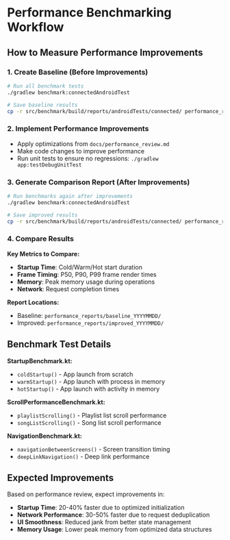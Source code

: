 # Performance Benchmarking Workflow

## How to Measure Performance Improvements

### 1. Create Baseline (Before Improvements)

```bash
# Run all benchmark tests
./gradlew benchmark:connectedAndroidTest

# Save baseline results
cp -r src/benchmark/build/reports/androidTests/connected/ performance_reports/baseline_$(date +%Y%m%d)/
```

### 2. Implement Performance Improvements

- Apply optimizations from `docs/performance_review.md`
- Make code changes to improve performance
- Run unit tests to ensure no regressions: `./gradlew app:testDebugUnitTest`

### 3. Generate Comparison Report (After Improvements)

```bash
# Run benchmarks again after improvements
./gradlew benchmark:connectedAndroidTest

# Save improved results
cp -r src/benchmark/build/reports/androidTests/connected/ performance_reports/improved_$(date +%Y%m%d)/
```

### 4. Compare Results

**Key Metrics to Compare:**
- **Startup Time**: Cold/Warm/Hot start duration
- **Frame Timing**: P50, P90, P99 frame render times
- **Memory**: Peak memory usage during operations
- **Network**: Request completion times

**Report Locations:**
- Baseline: `performance_reports/baseline_YYYYMMDD/`
- Improved: `performance_reports/improved_YYYYMMDD/`

## Benchmark Test Details

**StartupBenchmark.kt:**
- `coldStartup()` - App launch from scratch
- `warmStartup()` - App launch with process in memory
- `hotStartup()` - App launch with activity in memory

**ScrollPerformanceBenchmark.kt:**
- `playlistScrolling()` - Playlist list scroll performance
- `songListScrolling()` - Song list scroll performance

**NavigationBenchmark.kt:**
- `navigationBetweenScreens()` - Screen transition timing
- `deepLinkNavigation()` - Deep link performance

## Expected Improvements

Based on performance review, expect improvements in:
- **Startup Time**: 20-40% faster due to optimized initialization
- **Network Performance**: 30-50% faster due to request deduplication
- **UI Smoothness**: Reduced jank from better state management
- **Memory Usage**: Lower peak memory from optimized data structures